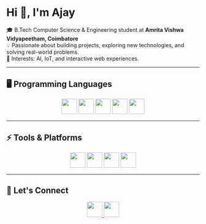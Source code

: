 # Hi 👋, I'm Ajay

🎓 B.Tech Computer Science & Engineering student at **Amrita Vishwa Vidyapeetham, Coimbatore**  
💡 Passionate about building projects, exploring new technologies, and solving real-world problems.  
🚀 Interests: AI, IoT, and interactive web experiences.  

---

## 🖥️ Programming Languages  

<p align="center">
  <img src="https://img.shields.io/badge/-Python-blue?logo=python&logoColor=white" height="40"/>
  <img src="https://img.shields.io/badge/-C-00599C?logo=c&logoColor=white" height="40"/>
  <img src="https://img.shields.io/badge/-C++-00599C?logo=cplusplus&logoColor=white" height="40"/>
  <img src="https://img.shields.io/badge/-Java-orange?logo=java&logoColor=white" height="40"/>
  <img src="https://img.shields.io/badge/-JavaScript-yellow?logo=javascript&logoColor=black" height="40"/>
</p>

---

## ⚡ Tools & Platforms  

<p align="center">
  <img src="https://img.shields.io/badge/-Git-black?logo=git" height="40"/>
  <img src="https://img.shields.io/badge/-VS%20Code-blue?logo=visual-studio-code" height="40"/>
  <img src="https://img.shields.io/badge/-Linux-grey?logo=linux" height="40"/>
  <img src="https://img.shields.io/badge/-Arduino-00979D?logo=arduino&logoColor=white" height="40"/>
</p>

---

## 🔗 Let's Connect  

<p align="center">
  <a href="your-linkedin-link">
    <img src="https://img.shields.io/badge/LinkedIn-blue?logo=linkedin" height="40"/>
  </a>
  <a href="your-twitter-link">
    <img src="https://img.shields.io/badge/Twitter-%231DA1F2?logo=twitter&logoColor=white" height="40"/>
  </a>
</p>
